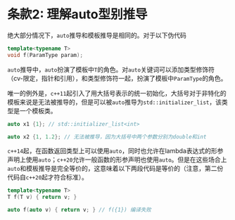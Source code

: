# 条款2: 理解auto型别推导

绝大部分情况下，`auto`推导和模板推导是相同的。对于以下伪代码

```c++
template<typename T>
void f(ParamType param);
```

`auto`推导中，`auto`扮演了模板中`T`的角色。对`auto`关键词可以添加类型修饰符（cv-限定，指针和引用），和类型修饰符一起，扮演了模板中`ParamType`的角色。

唯一的例外是，`c++11`起引入了用大括号表示的统一初始化，大括号对于非特化的模板来说是无法被推导的，但是可以被`auto`推导为`std::initializer_list`，该类型是一个模板类。

```c++
auto x1 {1}; // std::initializer_list<int>

auto x2 {1, 1.2}; // 无法被推导，因为大括号中两个参数分别为double和int
```

`c++14`起，在函数返回类型上可以使用`auto`，同时也允许在lambda表达式的形参声明上使用`auto`；`c++20`允许一般函数的形参声明也使用`auto`。但是在这些场合上`auto`和模板推导是完全等价的，这意味着以下两段代码是等价的（注意，第二份代码自`c++20`起才符合标准）。

```c++
template<typename T>
T f(T v) { return v; }
```

```c++
auto f(auto v) { return v; } // f({1}) 编译失败
```

